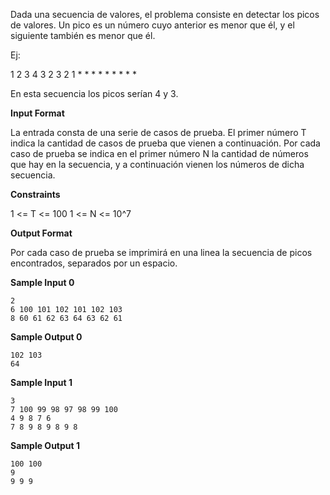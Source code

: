 Dada una secuencia de valores, el problema consiste en detectar los
picos de valores. Un pico es un número cuyo anterior es menor que él, y
el siguiente también es menor que él.

Ej:

1 2 3 4 3 2 3 2 1 \* \* \* \* \* \* \* \* \*

En esta secuencia los picos serían 4 y 3.

**Input Format**

La entrada consta de una serie de casos de prueba. El primer número T
indica la cantidad de casos de prueba que vienen a continuación. Por
cada caso de prueba se indica en el primer número N la cantidad de
números que hay en la secuencia, y a continuación vienen los números de
dicha secuencia.

**Constraints**

1 \<= T \<= 100 1 \<= N \<= 10^7

**Output Format**

Por cada caso de prueba se imprimirá en una linea la secuencia de picos
encontrados, separados por un espacio.

**Sample Input 0**

    2
    6 100 101 102 101 102 103
    8 60 61 62 63 64 63 62 61

**Sample Output 0**

    102 103
    64

**Sample Input 1**

    3
    7 100 99 98 97 98 99 100
    4 9 8 7 6
    7 8 9 8 9 8 9 8

**Sample Output 1**

    100 100
    9
    9 9 9
